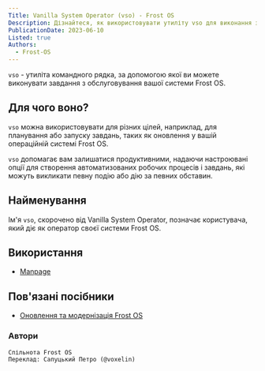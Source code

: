 ```yaml
---
Title: Vanilla System Operator (vso) - Frost OS
Description: Дізнайтеся, як використовувати утиліту vso для виконання завдань з обслуговування у Frost OS.
PublicationDate: 2023-06-10
Listed: true
Authors: 
  - Frost-OS
---
```


`vso` - утиліта командного рядка, за допомогою якої ви можете виконувати завдання з обслуговування вашої системи Frost OS.

## Для чого воно?

`vso` можна використовувати для різних цілей, наприклад, для планування або запуску завдань, таких як оновлення у вашій операційній системі Frost OS.

`vso` допомагає вам залишатися продуктивними, надаючи настроювані опції для створення автоматизованих робочих процесів і завдань, які можуть викликати певну подію або дію за певних обставин.

## Найменування

Ім'я `vso`, скорочено від Vanilla System Operator, позначає користувача, який діє як оператор своєї системи Frost OS.

## Використання

- [Manpage](vso-manpage)

## Пов'язані посібники

- [Оновлення та модернізація Frost OS](https://handbook.vanillaos.org/2022/12/10/updates.html)

### Автори

```md
Спільнота Frost OS
Переклад: Сапуцький Петро (@voxelin)
```
